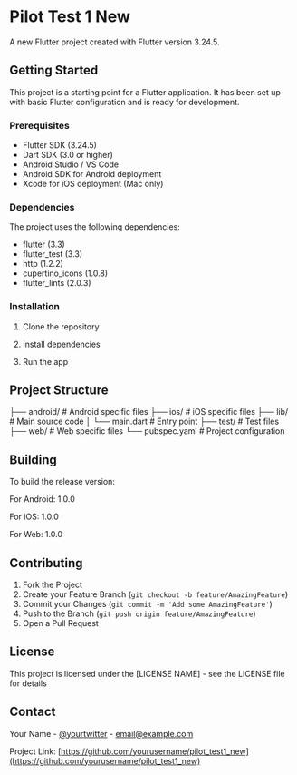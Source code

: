 # Pilot Test 1 New

A new Flutter project created with Flutter version 3.24.5.

## Getting Started

This project is a starting point for a Flutter application. It has been set up with basic Flutter configuration and is ready for development.

### Prerequisites

- Flutter SDK (3.24.5)
- Dart SDK (3.0 or higher)
- Android Studio / VS Code
- Android SDK for Android deployment
- Xcode for iOS deployment (Mac only)

### Dependencies

The project uses the following dependencies:
- flutter (3.3)
- flutter_test (3.3)
- http (1.2.2)
- cupertino_icons (1.0.8)
- flutter_lints (2.0.3)

### Installation

1. Clone the repository

2. Install dependencies

3. Run the app


## Project Structure

├── android/ # Android specific files
├── ios/ # iOS specific files
├── lib/ # Main source code
│ └── main.dart # Entry point
├── test/ # Test files
├── web/ # Web specific files
└── pubspec.yaml # Project configuration


## Building

To build the release version:

For Android: 1.0.0

For iOS: 1.0.0  

For Web: 1.0.0

## Contributing

1. Fork the Project
2. Create your Feature Branch (`git checkout -b feature/AmazingFeature`)
3. Commit your Changes (`git commit -m 'Add some AmazingFeature'`)
4. Push to the Branch (`git push origin feature/AmazingFeature`)
5. Open a Pull Request

## License

This project is licensed under the [LICENSE NAME] - see the LICENSE file for details

## Contact

Your Name - [@yourtwitter](https://twitter.com/yourtwitter) - email@example.com

Project Link: [https://github.com/yourusername/pilot_test1_new](https://github.com/yourusername/pilot_test1_new)